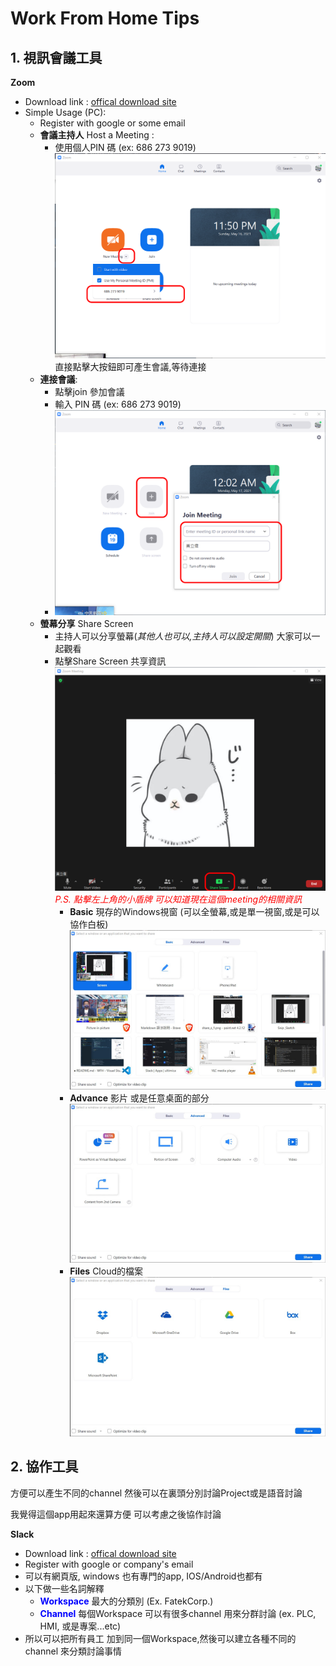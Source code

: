 # Work From Home Tips

## 1. 視訊會議工具

**Zoom**

- Download link :   [ offical download site](https://zoomnow.net/zntw_zoom_download.php?showType=ALL)
- Simple Usage (PC):
  - Register with google or some email 
  - **會議主持人** Host a Meeting :
    - 使用個人PIN 碼 (ex: 686 273 9019)
    ![Hostimg](host_meeting.png) 
    直接點擊大按鈕即可產生會議,等待連接
  - **連接會議**:
    - 點擊join 參加會議
    - 輸入 PIN 碼 (ex: 686 273 9019)
    - ![Hostimg2](host_meeting_2.png)
  - **螢幕分享** Share Screen
    - 主持人可以分享螢幕(*其他人也可以,主持人可以設定開關*) 大家可以一起觀看
    - 點擊Share Screen 共享資訊
      ![SS1](share_s_1.png)
      *<font color="red">P.S. 點擊左上角的小盾牌 可以知道現在這個meeting的相關資訊</font>*
      - **Basic** 現存的Windows視窗 (可以全螢幕,或是單一視窗,或是可以協作白板)
        ![SS2](share_s_2.jpg)
      - **Advance** 影片 或是任意桌面的部分
        ![SS3](share_s_3.jpg)
      - **Files** Cloud的檔案
        ![SS4](share_s_4.jpg)


## 2. 協作工具

方便可以產生不同的channel 然後可以在裏頭分別討論Project或是語音討論

我覺得這個app用起來還算方便 可以考慮之後協作討論

**Slack**

- Download link :   [ offical download site](https://slack.com/intl/en-tw/downloads/windows)
- Register with google or company's email
- 可以有網頁版, windows 也有專門的app, IOS/Android也都有
- 以下做一些名詞解釋
  - **<font color="blue">Workspace</font>** 最大的分類別 (Ex. FatekCorp.)
  - **<font color="blue">Channel</font>** 每個Workspace 可以有很多channel 用來分群討論 (ex. PLC, HMI, 或是專案...etc)
- 所以可以把所有員工 加到同一個Workspace,然後可以建立各種不同的channel 來分類討論事情